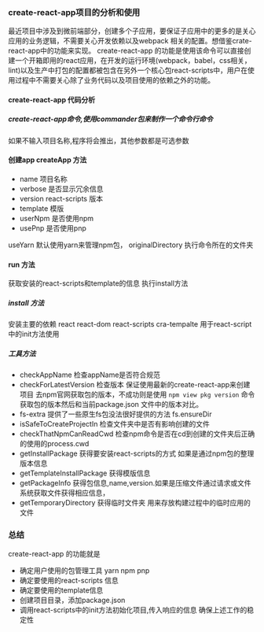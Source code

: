 ### create-react-app项目的分析和使用 ####

最近项目中涉及到微前端部分，创建多个子应用，要保证子应用中的更多的是关心应用的业务逻辑，不需要关心开发依赖以及webpack 相关的配置。想借鉴crate-react-app中的功能来实现。
create-react-app 的功能是使用该命令可以直接创建一个开箱即用的react应用，在开发的运行环境(webpack，babel，css相关，lint)以及生产中打包的配置都被包含在另外一个核心包react-scripts中，用户在使用过程中不需要关心除了业务代码以及项目使用的依赖之外的功能。


#### create-react-app 代码分析

##### create-react-app命令,使用commander包来制作一个命令行命令

如果不输入项目名称,程序将会推出，其他参数都是可选参数


#### 创建app createApp 方法
* name 项目名称
* verbose 是否显示冗余信息
* version react-scripts 版本
* template 模版
* userNpm 是否使用npm
* usePnp 是否使用pnp

 useYarn 默认使用yarn来管理npm包，
 originalDirectory 执行命令所在的文件夹

#### run 方法
获取安装的react-scripts和template的信息 执行install方法
##### install 方法

安装主要的依赖 react react-dom react-scripts cra-tempalte 用于react-script中的init方法使用

##### 工具方法
* checkAppName 检查appName是否符合规范
* checkForLatestVersion  检查版本 保证使用最新的create-react-app来创建项目
去npm官网获取包的版本，不成功则是使用 `npm view pkg version` 命令获取包的版本然后和当前package.json 文件中的版本对比。
* fs-extra 提供了一些原生fs包没法很好提供的方法 fs.ensureDir
* isSafeToCreateProjectIn 检查文件夹中是否有影响创建的文件
* checkThatNpmCanReadCwd 检查npm命令是否在cd到创建的文件夹后正确的使用的process.cwd
* getInstallPackage 获得要安装react-scripts的方式 如果是通过npm包的整理版本信息
* getTemplateInstallPackage 获得模版信息
* getPackageInfo 获得包信息,name,version.如果是压缩文件通过请求或文件系统获取文件获得相应信息，
* getTemporaryDirectory 获得临时文件夹 用来存放构建过程中的临时应用的文件

### 总结

create-react-app 的功能就是
* 确定用户使用的包管理工具 yarn npm pnp
* 确定要使用的react-scripts 信息
* 确定要使用的template信息
* 创建项目目录，添加package.json
* 调用react-scripts中的init方法初始化项目,传入响应的信息
确保上述工作的稳定性

